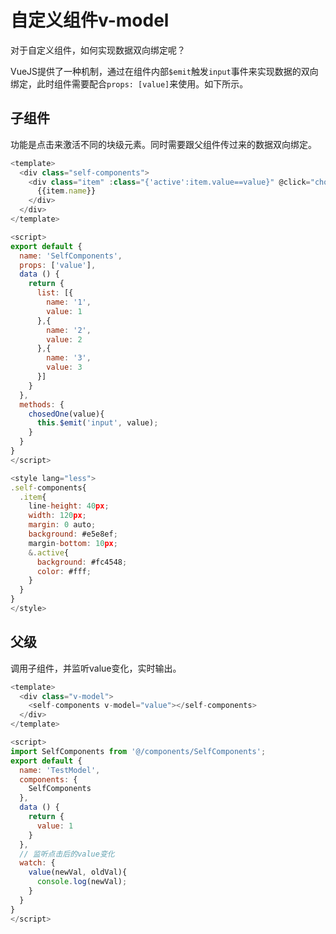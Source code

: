 # 自定义组件v-model

对于自定义组件，如何实现数据双向绑定呢？

VueJS提供了一种机制，通过在组件内部`$emit`触发`input`事件来实现数据的双向绑定，此时组件需要配合`props: [value]`来使用。如下所示。

## 子组件

功能是点击来激活不同的块级元素。同时需要跟父组件传过来的数据双向绑定。

```js
<template>
  <div class="self-components">
    <div class="item" :class="{'active':item.value==value}" @click="chosedOne(item.value)" :key="item.value" v-for="item in list">
      {{item.name}}
    </div>
  </div>
</template>

<script>
export default {
  name: 'SelfComponents',
  props: ['value'],
  data () {
    return {
      list: [{
        name: '1',
        value: 1
      },{
        name: '2',
        value: 2
      },{
        name: '3',
        value: 3
      }]
    }
  },
  methods: {
    chosedOne(value){
      this.$emit('input', value);
    }
  }
}
</script>

<style lang="less">
.self-components{
  .item{
    line-height: 40px;
    width: 120px;
    margin: 0 auto;
    background: #e5e8ef;
    margin-bottom: 10px;
    &.active{
      background: #fc4548;
      color: #fff;
    }
  }
}
</style>
```

## 父级

调用子组件，并监听value变化，实时输出。

```js
<template>
  <div class="v-model">
    <self-components v-model="value"></self-components>
  </div>
</template>

<script>
import SelfComponents from '@/components/SelfComponents';
export default {
  name: 'TestModel',
  components: {
    SelfComponents
  },
  data () {
    return {
      value: 1
    }
  },
  // 监听点击后的value变化
  watch: {
    value(newVal, oldVal){
      console.log(newVal);
    }
  }
}
</script>
```



